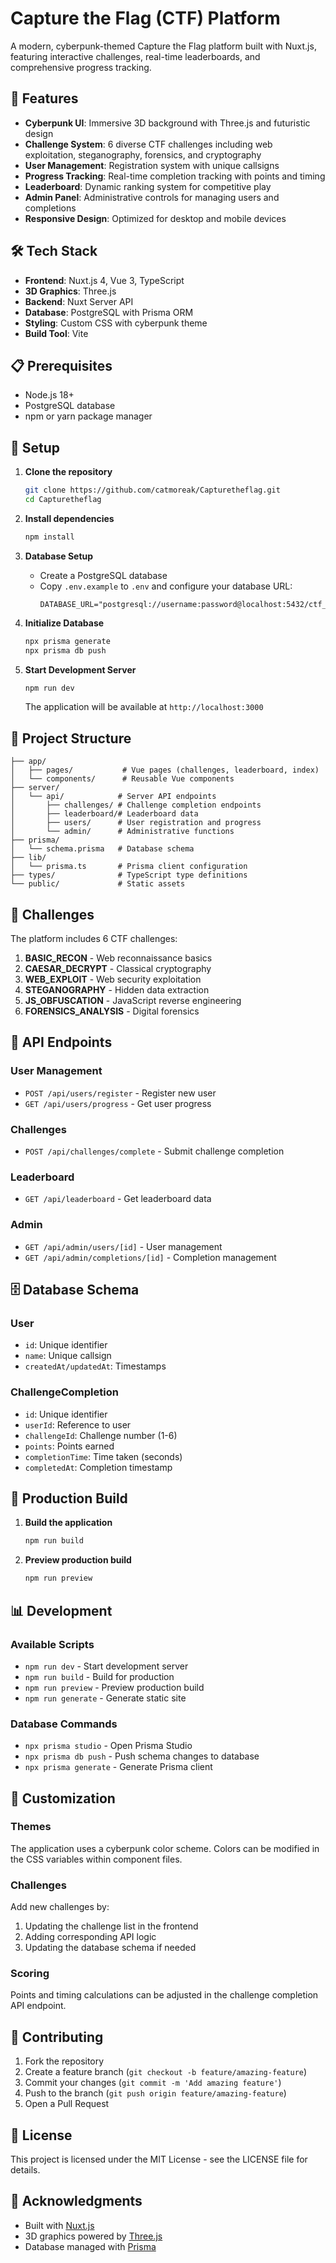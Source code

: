 # Capture the Flag (CTF) Platform

A modern, cyberpunk-themed Capture the Flag platform built with Nuxt.js, featuring interactive challenges, real-time leaderboards, and comprehensive progress tracking.

## 🚀 Features

- **Cyberpunk UI**: Immersive 3D background with Three.js and futuristic design
- **Challenge System**: 6 diverse CTF challenges including web exploitation, steganography, forensics, and cryptography
- **User Management**: Registration system with unique callsigns
- **Progress Tracking**: Real-time completion tracking with points and timing
- **Leaderboard**: Dynamic ranking system for competitive play
- **Admin Panel**: Administrative controls for managing users and completions
- **Responsive Design**: Optimized for desktop and mobile devices

## 🛠️ Tech Stack

- **Frontend**: Nuxt.js 4, Vue 3, TypeScript
- **3D Graphics**: Three.js
- **Backend**: Nuxt Server API
- **Database**: PostgreSQL with Prisma ORM
- **Styling**: Custom CSS with cyberpunk theme
- **Build Tool**: Vite

## 📋 Prerequisites

- Node.js 18+
- PostgreSQL database
- npm or yarn package manager

## 🚀 Setup

1. **Clone the repository**
   ```bash
   git clone https://github.com/catmoreak/Capturetheflag.git
   cd Capturetheflag
   ```

2. **Install dependencies**
   ```bash
   npm install
   ```

3. **Database Setup**
   - Create a PostgreSQL database
   - Copy `.env.example` to `.env` and configure your database URL:
     ```
     DATABASE_URL="postgresql://username:password@localhost:5432/ctf_db"
     ```

4. **Initialize Database**
   ```bash
   npx prisma generate
   npx prisma db push
   ```

5. **Start Development Server**
   ```bash
   npm run dev
   ```

   The application will be available at `http://localhost:3000`

## 📁 Project Structure

```
├── app/
│   ├── pages/           # Vue pages (challenges, leaderboard, index)
│   └── components/      # Reusable Vue components
├── server/
│   └── api/            # Server API endpoints
│       ├── challenges/ # Challenge completion endpoints
│       ├── leaderboard/# Leaderboard data
│       ├── users/      # User registration and progress
│       └── admin/      # Administrative functions
├── prisma/
│   └── schema.prisma   # Database schema
├── lib/
│   └── prisma.ts       # Prisma client configuration
├── types/              # TypeScript type definitions
└── public/             # Static assets
```

## 🎯 Challenges

The platform includes 6 CTF challenges:

1. **BASIC_RECON** - Web reconnaissance basics
2. **CAESAR_DECRYPT** - Classical cryptography
3. **WEB_EXPLOIT** - Web security exploitation
4. **STEGANOGRAPHY** - Hidden data extraction
5. **JS_OBFUSCATION** - JavaScript reverse engineering
6. **FORENSICS_ANALYSIS** - Digital forensics

## 🔧 API Endpoints

### User Management
- `POST /api/users/register` - Register new user
- `GET /api/users/progress` - Get user progress

### Challenges
- `POST /api/challenges/complete` - Submit challenge completion

### Leaderboard
- `GET /api/leaderboard` - Get leaderboard data

### Admin
- `GET /api/admin/users/[id]` - User management
- `GET /api/admin/completions/[id]` - Completion management

## 🗄️ Database Schema

### User
- `id`: Unique identifier
- `name`: Unique callsign
- `createdAt/updatedAt`: Timestamps

### ChallengeCompletion
- `id`: Unique identifier
- `userId`: Reference to user
- `challengeId`: Challenge number (1-6)
- `points`: Points earned
- `completionTime`: Time taken (seconds)
- `completedAt`: Completion timestamp

## 🚀 Production Build

1. **Build the application**
   ```bash
   npm run build
   ```

2. **Preview production build**
   ```bash
   npm run preview
   ```

## 📊 Development

### Available Scripts

- `npm run dev` - Start development server
- `npm run build` - Build for production
- `npm run preview` - Preview production build
- `npm run generate` - Generate static site

### Database Commands

- `npx prisma studio` - Open Prisma Studio
- `npx prisma db push` - Push schema changes to database
- `npx prisma generate` - Generate Prisma client

## 🎨 Customization

### Themes
The application uses a cyberpunk color scheme. Colors can be modified in the CSS variables within component files.

### Challenges
Add new challenges by:
1. Updating the challenge list in the frontend
2. Adding corresponding API logic
3. Updating the database schema if needed

### Scoring
Points and timing calculations can be adjusted in the challenge completion API endpoint.

## 🤝 Contributing

1. Fork the repository
2. Create a feature branch (`git checkout -b feature/amazing-feature`)
3. Commit your changes (`git commit -m 'Add amazing feature'`)
4. Push to the branch (`git push origin feature/amazing-feature`)
5. Open a Pull Request

## 📝 License

This project is licensed under the MIT License - see the LICENSE file for details.

## 🙏 Acknowledgments

- Built with [Nuxt.js](https://nuxt.com/)
- 3D graphics powered by [Three.js](https://threejs.org/)
- Database managed with [Prisma](https://prisma.io/)
